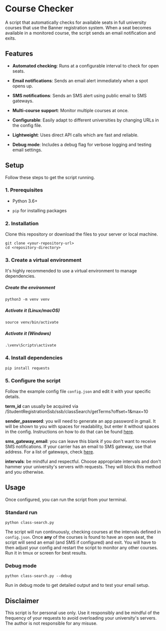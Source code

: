 # Course Checker

A script that automatically checks for available seats in full university courses that use the Banner registration system. When a seat becomes available in a monitored course, the script sends an email notification and exits.

## Features

* **Automated checking**: Runs at a configurable interval to check for open seats.

* **Email notifications**: Sends an email alert immediately when a spot opens up.

* **SMS notifications**: Sends an SMS alert using public email to SMS gateways.

* **Multi-course support**: Monitor multiple courses at once.

* **Configurable**: Easily adapt to different universities by changing URLs in the config file.

* **Lightweight**: Uses direct API calls which are fast and reliable.

* **Debug mode**: Includes a debug flag for verbose logging and testing email settings.

## Setup

Follow these steps to get the script running.

### 1. Prerequisites

* Python 3.6+

* `pip` for installing packages

### 2. Installation

Clone this repository or download the files to your server or local machine.

```
git clone <your-repository-url>
cd <repository-directory>
```

### 3. Create a virtual environment

It's highly recommended to use a virtual environment to manage dependencies.


##### Create the environment

```
python3 -m venv venv
```

##### Activate it (Linux/macOS)

```
source venv/bin/activate
```

##### Activate it (Windows)

```
.\venv\Scripts\activate
```

### 4. Install dependencies

```
pip install requests
```

### 5. Configure the script

Follow the example config file `config.json` and edit it with your specific details.

**term_id** can usually be acquired via /StudentRegistrationSsb/ssb/classSearch/getTerms?offset=1&max=10 

**sender_password**: you will need to generate an app password in gmail. It will be shown to you with spaces for readability, but enter it without spaces in the config. Instructions on how to do that can be found [here](https://support.google.com/accounts/answer/185833).

**sms_gateway_email**: you can leave this blank if you don't want to receive SMS notifications. If your carrier has an email to SMS gateway, use that address. For a list of gateways, check [here](https://email2sms.info/).

**intervals**: be mindful and respectful. Choose appropriate intervals and don't hammer your university's servers with requests. They will block this method and you otherwise.

## Usage

Once configured, you can run the script from your terminal.

### Standard run

```
python class-search.py
```

The script will run continuously, checking courses at the intervals defined in `config.json`. Once **any** of the courses is found to have an open seat, the script will send an email (and SMS if configured) and exit. You will have to then adjust your config and restart the script to monitor any other courses. Run it in tmux or screen for best results.

### Debug mode

```
python class-search.py --debug
```

Run in debug mode to get detailed output and to test your email setup.

## Disclaimer

This script is for personal use only. Use it responsibly and be mindful of the frequency of your requests to avoid overloading your university's servers. The author is not responsible for any misuse.


